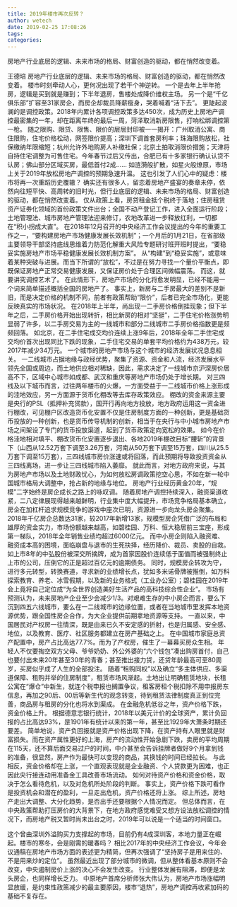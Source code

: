 ```yaml
---
title: 2019年楼市再次反转？
author: wetech
date: 2019-02-25 17:08:26
tags: 
categories: 
---
```

房地产行业底层的逻辑、未来市场的格局、财富创造的驱动，都在悄然改变着。
<!-- more -->
王德培 
房地产行业底层的逻辑、未来市场的格局、财富创造的驱动，都在悄然改变着。
楼市时刻牵动人心，更何况出现了若干个神逆转。
一个是去年上半年抢房，逻辑是买到就是赚到；下半年退房，售楼处成降价维权主场。
另一个是“千亿俱乐部”扩容至31家房企，而房企却裁员降薪瘦身，哭着喊着“活下去”。
更陡起波澜的是调控政策。2018年内累计各项调控政策多达450次，成为历史上房地产调控最密集的一年，却在距离年终的最后一周，菏泽取消新房限售，打响松绑调控第一枪。
随之限购、限贷、限售、限价的层层封印被一一揭开：广州取消公寓、商住限购，住宅价格松动，网签限价提高；深圳下调首套房利率；珠海限购放松，社保缴纳年限缩短；杭州允许外地购房人补缴社保；北京土拍取消限价措施；天津将自持住宅调整为可售住宅。今年春节过后又传出，合肥已有十多家银行确认认贷不认房；佛山部分区域买房，最低首付2成……
如涟漪般扩散，如星火般燎原，市场上关于2019年放松房地产调控的预期急速升温。
这也引发了人们心中的疑虑：楼市将再一次重蹈历史覆辙？
确实还有很多人，留恋着房地产盛宴的奏章未停，依然向往短平快、高周转的旧时光，但行业底层的逻辑、未来市场的格局、财富创造的驱动，都在悄然改变着。
仅从政策上看，房贷租金抵个税终于落地；住房租赁资产证券化领域的首份政策文件出台；全国不动产登记工作，进入全面运行阶段；土地管理法、城市房地产管理法迎来修订，农地改革进一步释放红利，一切都在“积小拐成大直”。
在2018年12月召开的中央经济工作会议提出的今年的重要工作之一，“要构建房地产市场健康发展长效机制”；一个月后的1月21日，在省部级主要领导干部坚持底线思维着力防范化解重大风险专题研讨班开班时提出，“要稳妥实施房地产市场平稳健康发展长效机制方案”。
从“构建”到“稳妥实施”，或意味着某种突破与进展。而当下所谓的“放松”，不过是在努力寻找一个量价平衡点，即既保证房地产正常交易健康发展，又保证房价处于合理区间微幅震荡。
而这，就要讲究调控艺术了。
在此情形下，房地产市场的分化将愈发明显，已经不能用一个词来简单描述概括全国的房地产了。
事实上，新房与二手房最大的差别不是新旧，而是决定价格的机制不同，前者有政策帮助“限价”，后者已完全市场化，更能反映真实的市场状况。
在2018年上半年，尚出现一二手房价格倒挂现象；但下半年之后，二手房价格开始出现转折，相比新房的相对“坚挺”，二手住宅价格涨势明显弱了许多，以二手房交易为主的一线城市和部分二线城市二手房价格指数更是频频回落。
如北京，在二手住宅成交均价连续上涨9年后，2018年全年二手住宅成交均价首次出现同比下跌的现象，二手住宅交易的单套平均价格约为438万元，较2017年减少34万元。
一个城市的房地产市场与这个城市的经济发展状况息息相关。
一二线城市占据地缘与政经优势，聚集了资源、资金和人流，经济发展水平领先全国或周边，而土地供应相对稀缺，因此，需求决定了一线城市京沪深房价居高不下，区域中心城市如成都、武汉和重庆等房地产市场仍处于增长期。
对三四线及以下城市而言，过往两年楼市的火爆，一方面受益于一二线城市价格上涨形成的洼地效应，另一方面源于货币化棚改等去库存政策效应。
棚改的资金来源主要是央行的PSL（抵押补充贷款），国开行再向地方投放，地方政府运用这一资金进行棚改，可见棚户区改造货币化安置不仅是住房制度方面的一种创新，更是基础货币投放的一种创新，也是货币传导机制的创新，相当于在央行与中小城市房地产市场之间架设了专门的货币投放渠道，起到了货币政策定向宽松的效果。
如今在价格洼地相对填平、棚改货币化安置逐步退出、各地2019年棚改目标“腰斩”的背景下（山西从12.52万套下调至3.26万套，河南从50万套下调至15万套，四川从25.5万套下调至15万套），三四线城市房价涨速或将回落，而此预期将导致投资资金从三四线离场，进一步让三四线城市陷入萎靡。
就此而言，对地方政府来说，与其为房地产市场以及土地财政忧心，为如何放松房调政策挖空心思，不如在新一轮中国城市格局大调整中，抢占新的地缘与地位。
房地产行业经历黄金20年，“规模”二字始终是房企成长之路上的咏叹调。
随着房地产调控持续深入，融资渠道收紧，二八定律展现得越来越鲜明，行业集中度大幅提升，市场竞争格局基本确立，房企在加杠杆追求规模竞争的游戏中座次已明，资源进一步向龙头房企聚集。
2018年千亿房企总数达31家，较2017年新增13家，规模型房企凭借广泛的布局和雄厚的资金实力，市场份额越来越高，如碧桂园、万科、恒大稳居前三宝座，形成第一梯队，2018年全年销售业绩均超过6000亿元。
而中小房企则陷入融资难、融资成本高的困境，面临崩盘与退市的生死抉择，经历降价、裁员、卖股的自救。
如上市8年的中弘股份被深交所摘牌，成为首家因股价连续低于面值而被强制终止上市的公司，压倒它的正是超过百亿元的逾期债务。
同时，规模房企转攻为守，进行多元转型，转换赛道，寻求新的业绩增长点，犹如多米诺骨牌被推倒，如万科探索教育、养老、冰雪假期，以及新的业务格式（工业办公室）；碧桂园在2019年会上竟将自己定位成“为全世界创造美好生活产品的高科技综合性企业”。
市场有预测认为，未来房地产企业至少会减少1/3。对艰难生存的中小房企而言，要么下沉到四五六线城市，要么在一二线城市的边缘位置，或者在当地城市里发挥本地资源优势，跟全国性房企合作，为大企业提供前期拿地资源等支持。
一直以来，中国居民对产权房一往情深，既是由来已久不安定感的折射，也是归属感、安全感、地位，以及教育、医疗、社区服务都建立在房产基础之上。
在中国城市家庭总资产配置中，房产占比高达77.7%。而为了产权房，催生了一幕幕买房众生相。
年轻人不仅要掏空双方父母、爷爷奶奶、外公外婆的“六个钱包”凑出购房首付，自己也要付出未来20年甚至30年的青春；甚至推出接力贷，还贷年龄最高可至80周岁，买房似乎成了人生的全部投注。
随着“租购同权”以及确立“多主体供应、多渠道保障、租购并举的住房制度”，租赁市场风渐起。土地出让明确租赁地块，长租公寓在“爆仓”中新生，就连个税申报也搁置争议，租客房租个税扣除不用申报房东信息，再加之90后、00后等新生代的观念转变，待到租赁法律制度真正到位完善，商品房与租房的分化也将水到渠成。
在金融危机低谷之年，资产价格下跌，资金价格上升。
根据德意志银行统计，2018年以美元计价的全球资产，累计负回报的占比高达93%，是1901年有统计以来的第一年，甚至比1929年大萧条时期还要差。
简单地说，资产负回报就是资产价格出现下降，在资产持有人眼里就是财富损失。而在资产属性更好的上海，房产的流动性开始急剧下跌，卖房的平均周期在115天，还不算后面交易过户的时间，中介甚至会告诉挂牌者做好9个月拿到钱的准备，很显然，房产作为最快可以变现的商品，其换钱的时间已经拉长。
与此相反，资金价格却在上涨，一个直观表现就是企业融资、个人贷款更为困难，也正因此央行接连动用准备金工具改善市场流动。
如何对待资产价格和资金价格，取决于怎么看待危机，以及对危机所处阶段的判断。
事实上，资产价格下跌可看作是投资机会和潜在的盈利，一旦走出危机，资产价格还将上涨。
综上所述，房地产走出大调整、大分化趋势，是否出手还要根据个人情况而定。
但总体而言，在中央政策帮助打压房价的大背景下，在地方政府感觉难受又想方设法放松调控的情况下，而房地产税又暂时尚未出台之时，2019年可以说是一个适当的时间窗口。
 
 
这个曾由深圳外溢购买力支撑起的市场，目前仍有4成深圳客，本地力量正在崛起。楼市的寒冬，会是刚需的暖春吗？
相比2017年的中央经济工作会议，今年会议通稿在房地产市场方面的表述更为精简，但再次强调了“坚持房子是用来住的、不是用来炒的定位”。
虽然最近出现了部分城市的微调，但从整体看基本原则不会改变，中央遏制房价上涨的决心不会发生改变。
行业整体发展有阻滞，即便是龙头房企，也同样增长乏力。
中原地产首席分析师张大伟认为，房地产市场涨幅明显放缓，是约束性政策减少的最主要原因，楼市“退热”，房地产调控再收紧加码的基础不复存在。
